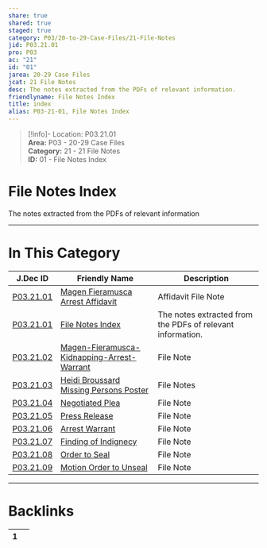```yaml
---  
share: true  
shared: true  
staged: true  
category: P03/20-to-29-Case-Files/21-File-Notes  
jid: P03.21.01  
pro: P03  
ac: "21"  
id: "01"  
jarea: 20-29 Case Files  
jcat: 21 File Notes  
desc: The notes extracted from the PDFs of relevant information.  
friendlyname: File Notes Index  
title: index  
alias: P03-21-01, File Notes Index  
---  
```

  
>[!info]- Location: P03.21.01  
>**Area:** P03 - 20-29 Case Files  
>**Category:** 21 - 21 File Notes  
>**ID:** 01 - File Notes Index  
  
# File Notes Index  
  
The notes extracted from the PDFs of relevant information  
   
  
  
---  
# In This Category  
  
| J.Dec ID                                                                                                                    | Friendly Name                                                                                                                                                | Description                                                |  
| --------------------------------------------------------------------------------------------------------------------------- | ------------------------------------------------------------------------------------------------------------------------------------------------------------ | ---------------------------------------------------------- |  
| [P03.21.01](./02-Magen-Fieramusca-Arrest-Affidavit.md)          | [Magen Fieramusca Arrest Affidavit](./02-Magen-Fieramusca-Arrest-Affidavit.md)                   | Affidavit File Note                                        |  
| [P03.21.01](index.md)                                         | [File Notes Index](index.md)                                                                   | The notes extracted from the PDFs of relevant information. |  
| [P03.21.02](./02-Magen-Fieramusca-Kidnapping-Arrest-Warrant.md) | [Magen-Fieramusca-Kidnapping-Arrest-Warrant](./02-Magen-Fieramusca-Kidnapping-Arrest-Warrant.md) | File Note                                                  |  
| [P03.21.03](./03-Heidi-Broussard-Missing-Persons-Poster.md)     | [Heidi Broussard Missing Persons Poster](./03-Heidi-Broussard-Missing-Persons-Poster.md)         | File Notes                                                 |  
| [P03.21.04](./04-Negotiated-Plea.md)                            | [Negotiated Plea](./04-Negotiated-Plea.md)                                                       | File Note                                                  |  
| [P03.21.05](./05-Press-Release.md)                              | [Press Release](./05-Press-Release.md)                                                           | File Note                                                  |  
| [P03.21.06](./06-Arrest-Warrant.md)                             | [Arrest Warrant](./06-Arrest-Warrant.md)                                                         | File Note                                                  |  
| [P03.21.07](./07-Finding-of-Indignecy.md)                       | [Finding of Indignecy](./07-Finding-of-Indignecy.md)                                             | File Note                                                  |  
| [P03.21.08](./08-Order-to-Seal.md)                              | [Order to Seal](./08-Order-to-Seal.md)                                                           | File Note                                                  |  
| [P03.21.09](./09-Motion-Order-to-Unseal.md)                     | [Motion Order to Unseal](./09-Motion-Order-to-Unseal.md)                                         | File Note                                                  |  
  
  
---  
# Backlinks  
<div><table class="dataview table-view-table"><thead class="table-view-thead"><tr class="table-view-tr-header"><th class="table-view-th"><span></span><span class="dataview small-text">1</span></th><th class="table-view-th"><span></span></th></tr></thead><tbody class="table-view-tbody"></tbody></table></div>
